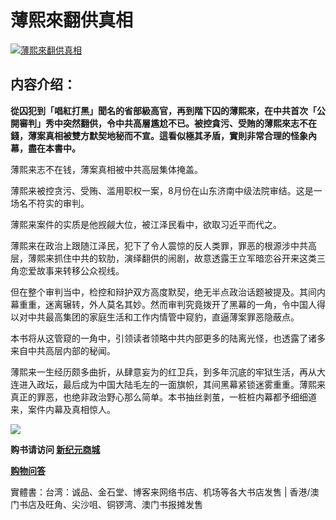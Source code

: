 <h1>薄熙來翻供真相</h1>
<a id="013" href="https://d6rojcwfw6e31.cloudfront.net/cn/book/薄熙來翻供真相-84243323?m=https://d6rojcwfw6e31.cloudfront.net&amp;u=1003wechat" title="薄熙來翻供真相"><img border="0" alt="薄熙來翻供真相" src="https://cloud.githubusercontent.com/assets/20497761/18775017/c0a84584-812c-11e6-96ca-ff11ee3ed002.jpg" style="max-width:100%;"></a>

<h2>内容介绍：</h2>

<b>從囚犯到「唱紅打黑」聞名的省部級高官，再到階下囚的薄熙來，在中共首次「公開審判」秀中突然翻供，令中共高層尷尬不已。被控貪污、受賄的薄熙來志不在錢，薄案真相被雙方默契地秘而不宣。這看似極其矛盾，實則非常合理的怪象內幕，盡在本書中。</b>

薄熙来志不在钱，薄案真相被中共高层集体掩盖。

薄熙来被控贪污、受贿、滥用职权一案，8月份在山东济南中级法院审结。这是一场名不符实的审判。

薄熙来案件的实质是他觊觎大位，被江泽民看中，欲取习近平而代之。

薄熙来在政治上跟随江泽民，犯下了令人震惊的反人类罪，罪恶的根源涉中共高层，薄熙来抓住中共的软肋，演绎翻供的闹剧，故意透露王立军暗恋谷开来这类三角恋爱故事来转移公众视线。

但在整个审判当中，检控和辩护双方高度默契，绝无半点政治话题被提及。其间内幕重重，迷离辗转，外人莫名其妙。然而审判究竟拨开了黑幕的一角，令中国人得以对中共最高集团的家庭生活和工作内情管中窥豹，直逼薄案罪恶隐蔽点。

本书将从这管窥的一角中，引领读者领略中共内部更多的陆离光怪，也透露了诸多来自中共高层内部的秘闻。

薄熙来一生经历颇多曲折，从肆意妄为的红卫兵，到多年沉底的牢狱生活，再从大连进入政坛，最后成为中国大陆毛左的一面旗帜，其间黑幕紧锁迷雾重重。薄熙来真正的罪恶，也绝非政治野心那么简单。本书抽丝剥茧，一桩桩内幕都予细细道来，案件内幕及真相惊人。

<p><img src="https://cloud.githubusercontent.com/assets/19661274/16099611/82086396-339c-11e6-89e2-241320f5f270.png"></p>
<p><b>购书请访问 <a id="013" href="https://d6rojcwfw6e31.cloudfront.net/cn/book/薄熙來翻供真相-84243323?m=https://d6rojcwfw6e31.cloudfront.net&amp;u=1003wechat"> 新纪元商城</a></b>
<p><a href="https://d6rojcwfw6e31.cloudfront.net/cn/shop-QA?m=https://d6rojcwfw6e31.cloudfront.net&u=1003wechat"><b>购物问答</b></a>
<p>實體書：台湾：诚品、金石堂、博客来网络书店、机场等各大书店发售 | 香港/澳门书店及旺角、尖沙咀、铜锣湾、澳门书报摊发售</p>

